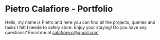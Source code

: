 # Pietro Calafiore - Portfolio
Hello, my name is Pietro and here you can find all the projects, queries and tasks I felt I neede to safely store.
Enjoy your staying! Do you have any questions? Email me at calafiore.p@gmail.com
